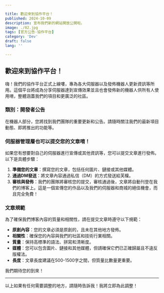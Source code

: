 ```yaml
---

title: 歡迎來到協作平台！
published: 2024-10-09
description: 宣布我們新的網站開放公開啦。
image: ./02.jpg
tags: [官方公告-協作平台]
category: 'Dev'
draft: false 
lang: ''

---
```


## 歡迎來到協作平台！

嗨！我們的協作平台正式上線嘍，專為各大伺服器以及發佈機器人更新資訊等所用。這個平台將成為分享伺服器達到宣傳效果並且也會發佈新的機器人供所有人使用唷，整體涵蓋我們的項目和更廣泛的社區。

### 類別：開發者公告

在機器人部分，您將找到我們團隊的重要更新和公告。請隨時關注我們的最新項目動態、即將推出的功能等。

### 伺服器管理層也可以提交您的文章唷！

如果您有想要對自己的伺服器進行宣傳或其他資訊等，您可以提交文章進行發佈。以下是具體步驟：

1. **準備您的文章**：撰寫您的文章，包括任何圖片、鏈接或其他媒體。
2. **通過DM發送**：將文章內容通過私信（DM）的方式發送給芙檁。
3. **審核與發佈**：我們的團隊將審核您的提交，審核通過後，文章將自動刊登在我們的博客上。這是一個宣傳您的作品以及我們的伺服器和商城的絕佳機會，而且完全免費！

### 文章規範

為了確保我們博客內容的質量和相關性，請在提交文章時遵守以下規範：

- **原創內容**：您的文章必須是原創的，且未在其他地方發佈。
- **相關性**：確保您的內容與我們的社區和技術行業相關。
- **質量**：保持高標準的語法、拼寫和清晰度。
- **媒體**：您可以包含圖片、鏈接和其他媒體，但請確保它們已正確歸屬且不違反版權法。
- **長度**：文章長度建議在500-1500字之間，但質量比數量更重要。

我們期待您的到來！

---

以上如果有任何需要調整的地方，請隨時告訴我！我將立即為此調整！